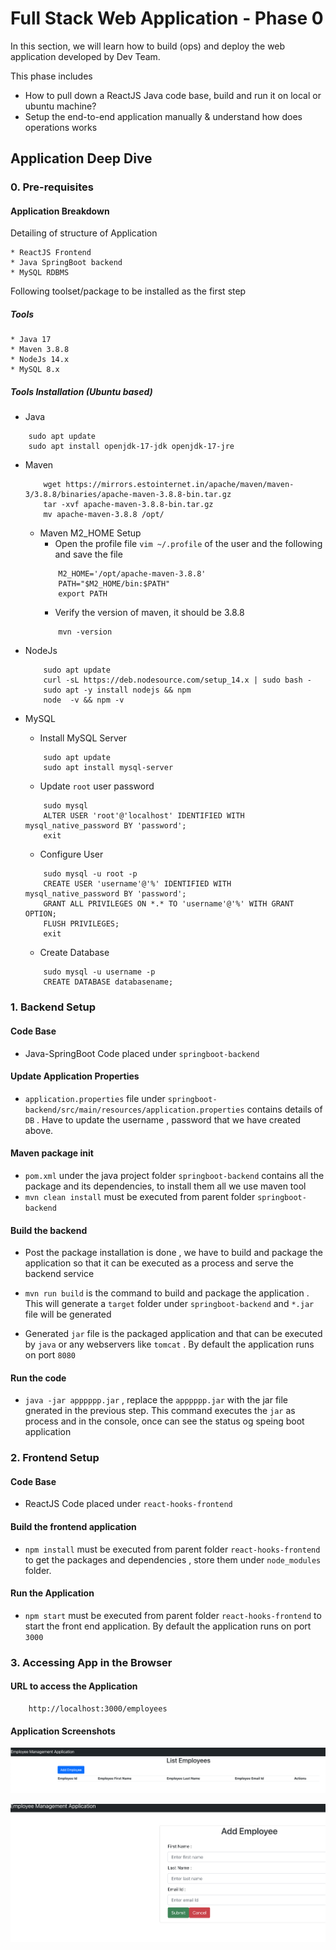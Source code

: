 # Full Stack Web Application - Phase 0
In this section, we will learn how to build (ops) and deploy the web application developed by Dev Team.

This phase includes

- How to pull down a ReactJS Java code base, build and run it on local or ubuntu machine?
- Setup the end-to-end application manually & understand how does operations works

## Application Deep Dive
 ### 0. Pre-requisites
 #### Application Breakdown
Detailing of structure of Application

    * ReactJS Frontend
    * Java SpringBoot backend
    * MySQL RDBMS
  
 Following toolset/package to be installed as the first step
 ##### Tools
    * Java 17 
    * Maven 3.8.8
    * NodeJs 14.x
    * MySQL 8.x
 ##### Tools Installation (Ubuntu based)
  * Java
```
    sudo apt update
    sudo apt install openjdk-17-jdk openjdk-17-jre
```  
  * Maven 
    ```
        wget https://mirrors.estointernet.in/apache/maven/maven-3/3.8.8/binaries/apache-maven-3.8.8-bin.tar.gz
        tar -xvf apache-maven-3.8.8-bin.tar.gz
        mv apache-maven-3.8.8 /opt/
    ```
    * Maven M2_HOME Setup
      * Open the profile file `vim ~/.profile`  of the user and the following and save the file
      ```
          M2_HOME='/opt/apache-maven-3.8.8'
          PATH="$M2_HOME/bin:$PATH"
          export PATH
      ```
      * Verify the version of maven, it should be 3.8.8
      ```
          mvn -version    
      ```

  * NodeJs
    ```
        sudo apt update
        curl -sL https://deb.nodesource.com/setup_14.x | sudo bash -
        sudo apt -y install nodejs && npm
        node  -v && npm -v
    ```
        
  * MySQL
    * Install MySQL Server
    ```
        sudo apt update
        sudo apt install mysql-server
    ```
    * Update `root` user password
    ```
        sudo mysql
        ALTER USER 'root'@'localhost' IDENTIFIED WITH mysql_native_password BY 'password';
        exit
    ```
    * Configure User 
    ```
        sudo mysql -u root -p
        CREATE USER 'username'@'%' IDENTIFIED WITH mysql_native_password BY 'password';
        GRANT ALL PRIVILEGES ON *.* TO 'username'@'%' WITH GRANT OPTION;
        FLUSH PRIVILEGES;
        exit
    ```
    * Create Database
    ```
        sudo mysql -u username -p
        CREATE DATABASE databasename;
    ```
    
 ### 1. Backend Setup
 #### Code Base 
 - Java-SpringBoot Code placed under `springboot-backend`
 #### Update Application Properties
 - `application.properties` file under `springboot-backend/src/main/resources/application.properties` contains details of `DB` . Have to update the username , password that we have created above.
 #### Maven package init
 - `pom.xml` under the java project folder `springboot-backend` contains all the package and its dependencies, to install them all we use maven tool
 - `mvn clean install` must be executed from parent folder `springboot-backend` 
 #### Build the backend
 - Post the package installation is done , we have to build and package the application so that it can be executed as a process and serve the backend service 
  
 - `mvn run build` is the command to build and package the application . This will generate a `target` folder under `springboot-backend`  and `*.jar` file will be generated
  
 - Generated `jar` file is the packaged application and that can be executed by `java` or any webservers like `tomcat` . By default the application runs on port `8080`
  
 #### Run the code  
- `java -jar apppppp.jar` , replace the `apppppp.jar` with the jar file gnerated in the previous step. This command executes the `jar` as process and in the console, once can see the status og speing boot application
 ### 2. Frontend Setup
 #### Code Base 
 - ReactJS Code placed under `react-hooks-frontend`
 #### Build the frontend application
 - `npm install` must be executed from parent folder `react-hooks-frontend` to get the packages and dependencies , store them under `node_modules` folder.
#### Run the Application
 - `npm start` must be executed from parent folder `react-hooks-frontend` to start the front end application. By default the application runs on port `3000` 

 ### 3. Accessing App in the Browser
 #### URL to access the Application
 ```
     http://localhost:3000/employees
 ```
#### Application Screenshots
![Screenshot](img/employee-list.png)

![Screenshot](img/add-employee.png)
